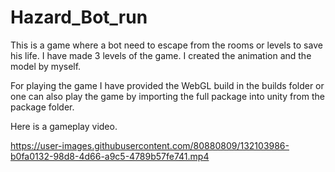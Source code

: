 # Hazard_Bot_run
 This is a game where a bot need to escape from the rooms or levels to save his life. I have made 3 levels of the game. I created the animation and the model by myself. 
 
 For playing the game I have provided the WebGL build in the builds folder or one can also play the game by importing the full package into unity from the package folder.
 
 Here is a gameplay video.
 

https://user-images.githubusercontent.com/80880809/132103986-b0fa0132-98d8-4d66-a9c5-4789b57fe741.mp4



